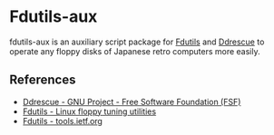 # Fdutils-aux

fdutils-aux is an auxiliary script package for [Fdutils](https://fdutils.linux.lu/) and [Ddrescue](http://www.gnu.org/software/ddrescue/ddrescue.html) to operate any floppy disks of Japanese retro computers more easily.

## References

- [Ddrescue - GNU Project - Free Software Foundation (FSF)](http://www.gnu.org/software/ddrescue/ddrescue.html)
- [Fdutils - Linux floppy tuning utilities](https://fdutils.linux.lu/)
- [Fdutils - tools.ietf.org](https://fdutils.linux.lu/)